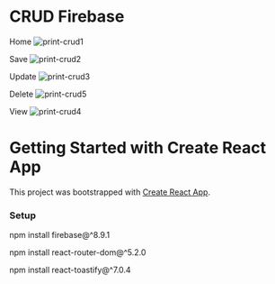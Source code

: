 # CRUD Firebase

Home
![print-crud1](https://user-images.githubusercontent.com/35077695/147711160-5d32f4d8-e177-4072-86a3-c6f74a846823.PNG)

Save
![print-crud2](https://user-images.githubusercontent.com/35077695/147710991-a6cf8ee7-569e-4295-8802-e844182ad255.PNG)

Update
![print-crud3](https://user-images.githubusercontent.com/35077695/147710994-b8b13a6d-5cdf-480b-bcbf-68f975479205.PNG)

Delete
![print-crud5](https://user-images.githubusercontent.com/35077695/147711078-b8dd0945-29b9-45a2-b11c-367148a39868.PNG)

View
![print-crud4](https://user-images.githubusercontent.com/35077695/147710997-926166a9-9426-4a07-a798-ca8b289d0700.PNG)


# Getting Started with Create React App

This project was bootstrapped with [Create React App](https://github.com/facebook/create-react-app).

### Setup

npm install firebase@^8.9.1

npm install react-router-dom@^5.2.0

npm install react-toastify@^7.0.4
